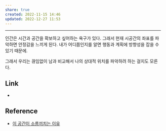 ```yaml
---
share: true
created: 2022-11-15 14:46
updated: 2022-12-27 11:53
---
```


---

인간은 시간과 공간을 확보하고 싶어하는 욕구가 있다.
그래서 현재 시공간의 좌표를 파악하면 안정감을 느끼게 된다.
내가 어디쯤인지를 알면 행동과 계획에 방향성을 잡을 수 있기 때문에.

그래서 우리는 끊임없이 남과 비교해서 나의 상대적 위치를 파악하려 하는 걸지도 모른다.



## Link
- 


## Reference
- [이 공간이 소름끼치는 이유](https://youtu.be/W2xm5RLl6Fk)